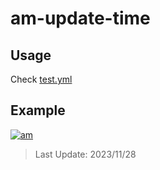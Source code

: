 # am-update-time

## Usage

Check [test.yml](.github/workflows/test.yml)

## Example

[![am][am-logo]][am-url]
> Last Update: 2023/11/28

[am-logo]:https://img.shields.io/badge/Apple%20Music-歌单-FA243C?logo=applemusic&logoColor=white&style=flat-square
[am-url]:https://music.apple.com/cn/playlist/just-my-favorite/pl.u-8aAVZglHWya2xM